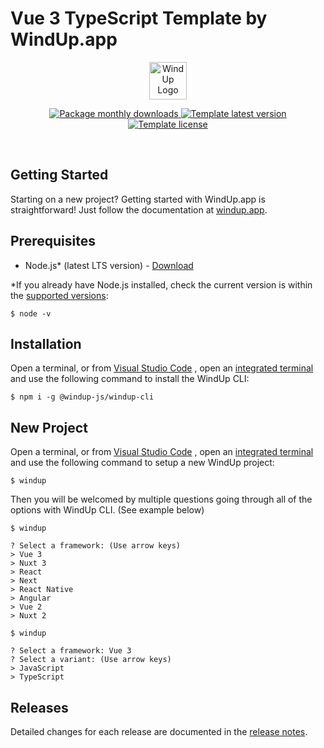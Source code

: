 # Vue 3 TypeScript Template by WindUp.app

<p align="center">
  <img src="https://cdn.windup.app/images/WindUp_Logo.svg" width="60px" alt="WindUp Logo">
</p>

<p align="center">
  <a href="https://npmjs.com/package/@windup-cli/windup">
    <img src="https://img.shields.io/npm/dm/@windup-cli/windup.svg?sanitize=true" alt="Package monthly downloads">
  </a>
  <a href="https://npmjs.com/package/@windup-cli/windup">
    <img src="https://img.shields.io/badge/template-v1.0.0-orange" alt="Template latest version">
  </a>
  <a href="https://npmjs.com/package/@windup-cli/windup">
    <img src="https://img.shields.io/badge/pwa-Supported-darkgreen" alt="Template license">
  </a>
</p>

<br>

## Getting Started

Starting on a new project? Getting started with WindUp.app is straightforward! Just follow the documentation at [windup.app](https://windup.app).

## Prerequisites

- Node.js\* (latest LTS version) - [Download](https://nodejs.org/en)

\*If you already have Node.js installed, check the current version is within the [supported versions](https://windup.app/node):

```shell
$ node -v
```

## Installation

Open a terminal, or from [Visual Studio Code](https://code.visualstudio.com) , open an [integrated terminal](https://code.visualstudio.com/docs/editor/integrated-terminal) and use the following command to install the WindUp CLI:

```shell
$ npm i -g @windup-js/windup-cli
```

## New Project

Open a terminal, or from [Visual Studio Code](https://code.visualstudio.com) , open an [integrated terminal](https://code.visualstudio.com/docs/editor/integrated-terminal) and use the following command to setup a new WindUp project:

```shell
$ windup
```

Then you will be welcomed by multiple questions going through all of the options with WindUp CLI. (See example below)

```shell
$ windup

? Select a framework: (Use arrow keys)
> Vue 3
> Nuxt 3
> React
> Next
> React Native
> Angular
> Vue 2
> Nuxt 2
```

```shell
$ windup

? Select a framework: Vue 3
? Select a variant: (Use arrow keys)
> JavaScript
> TypeScript
```

## Releases

Detailed changes for each release are documented in the [release notes](htttps://github.com/).
